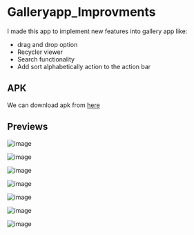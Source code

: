 # Galleryapp_Improvments

I made this app to implement new features into gallery app like:
- drag and drop option
- Recycler viewer
- Search functionality
- Add sort alphabetically action to the action bar

## APK

We can download apk from [here](https://github.com/gauri547/Galleryapp_Improvments/releases/download/v1/app-debug.apk)

## Previews


![image](https://user-images.githubusercontent.com/81371138/118626979-f2e01700-b7e8-11eb-9e54-4bafb230e317.png)

![image](https://user-images.githubusercontent.com/81371138/118628541-51f25b80-b7ea-11eb-818b-298509202e9d.png)

![image](https://user-images.githubusercontent.com/81371138/118628643-6b93a300-b7ea-11eb-8b33-2177d6d6648a.png)


![image](https://user-images.githubusercontent.com/81371138/118627311-3aff3980-b7e9-11eb-9f82-dc50e5f9bc6f.png)

![image](https://user-images.githubusercontent.com/81371138/118627563-77329a00-b7e9-11eb-9ac7-fbaca9262db3.png)

![image](https://user-images.githubusercontent.com/81371138/119925504-39750480-bf93-11eb-8614-62ced9ef9fb4.png)

![image](https://user-images.githubusercontent.com/81371138/119925521-4134a900-bf93-11eb-95fc-6a4a49c0cc36.png)







